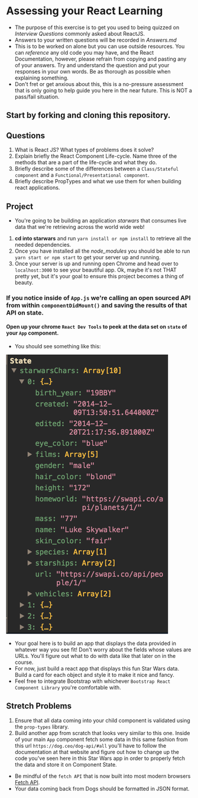 # Assessing your React Learning

* The purpose of this exercise is to get you used to being quizzed on _Interview Questions_ commonly asked about ReactJS.
* Answers to your written questions will be recorded in _Answers.md_
* This is to be worked on alone but you can use outside resources. You can _reference_ any old code you may have, and the React Documentation, however, please refrain from copying and pasting any of your answers. Try and understand the question and put your responses in your own words. Be as thorough as possible when explaining something.
* Don't fret or get anxious about this, this is a no-pressure assessment that is only going to help guide you here in the near future. This is NOT a pass/fail situation.

## Start by forking and cloning this repository.

## Questions

1.  What is React JS? What types of problems does it solve?
1.  Explain briefly the React Component Life-cycle. Name three of the methods that are a part of the life-cycle and what they do.
1.  Briefly describe some of the differences between a `Class/Stateful component` and a `Functional/Presentational component`.
1.  Briefly describe PropTypes and what we use them for when building react applications.

## Project

* You're going to be building an application _starwars_ that consumes live data that we're retrieving across the world wide web!

1.  **cd into starwars** and run `yarn install or npm install` to retrieve all the needed dependencies.
2.  Once you have installed all the _node_modules_ you should be able to run `yarn start or npm start` to get your server up and running.
3.  Once your server is up and running open Chrome and head over to `localhost:3000` to see your beautiful app. Ok, maybe it's not THAT pretty yet, but it's your goal to ensure this project becomes a thing of beauty.

### If you notice inside of `App.js` we're calling an open sourced **API** from within `componentDidMount()` and saving the results of that API on state.

#### Open up your chrome `React Dev Tools` to peek at the data set on `state` of your `App` component.

* You should see something like this:

![Star Wars state data](starwars_data.png)

* Your goal here is to build an app that displays the data provided in whatever way you see fit! Don't worry about the fields whose values are URLs. You'll figure out what to do with data like that later on in the course.
* For now, just build a react app that displays this fun Star Wars data. Build a card for each object and style it to make it nice and fancy.
* Feel free to integrate Bootstrap with whichever `Bootstrap React Component Library` you're comfortable with.

## Stretch Problems

1.  Ensure that all data coming into your child component is validated using the `prop-types` library.
1.  Build another app from scratch that looks very similar to this one. Inside of your main `App` component fetch some data in this same fashion from this url `https://dog.ceo/dog-api/#all` you'll have to follow the documentation at that website and figure out how to change up the code you've seen here in this Star Wars app in order to properly fetch the data and store it on Component State.

* Be mindful of the `fetch API` that is now built into most modern browsers [Fetch API](https://developer.mozilla.org/en-US/docs/Web/API/Fetch_API/Using_Fetch).
* Your data coming back from Dogs should be formatted in JSON format.
